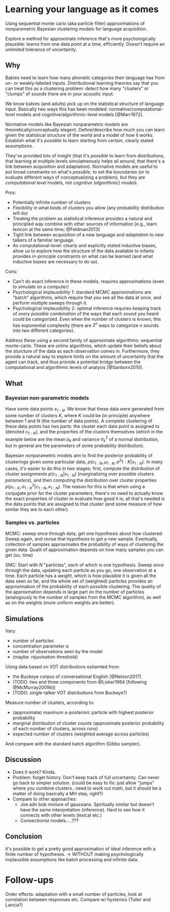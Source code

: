 # Learning your language as it comes

Using sequential monte carlo (aka particle filter) approximations of
nonparametric Bayesian clustering models for language acquisition.


Explore a method for approximate inference that's more psychologically
plausible: learns from one data point at a time, efficiently.  Doesn't require
an unlimited tolerance of uncertainty.


## Why

Babies need to learn how many phonetic categories their language has from un- or
weakly-labeled inputs.  Distributional learning theories say that you can treat
this as a clustering problem: detect how many "clusters" or "clumps" of sounds
there are in your acoustic input.

We know babies (and adults) pick up on the statistical structure of language
input.  Basically two ways this has been modeled: normative/computational-level
models and cognitive/algorithmic-level models [@Marr1972].

Normative models like Bayesian nonparametric models are
theoretically/conceptually elegent.  Define/describe how much you can learn
given the statistical structure of the world and a model of how it works.
Establish what it's _possible_ to learn starting from certain, clearly stated
assumptions.

They've provided lots of insight (that it's
_possible_ to learn from distributions, that learning at multiple levels
simulatneously helps all around, that there's a link between acquisition and
adaptation).  Normative models are useful to put broad constraints on what's
_possible_, to set the boundaries (or to evaluate different ways of
conceptualizing a problem), but they are _computational level_ models, not
_cognitive (algorithmic) models_.



Pros:
* Potentially infinite number of clusters
* Flexibility in what kinds of clusters you allow (any probability distribution
  will do)
* Treating the problem as statistical inference provides a natural and
  principled way combine with other sources of information [e.g., learn lexicon
  at the same time; @Feldman2013]
* Tight link between _acquisition_ of a new language and _adaptation_ to new
  talkers of a familiar language.
* As computational-level: clearly and explicitly stated inductive biases, allow
  us to explore how the structure of the data available to infants provides
  _in-principle_ constraints on what can be learned (and what inductive biases
  are necessary to do so).

Cons:
* Can't do exact inference in these models, requires approximations (even to
  simulate on a computer)
* Psychological implausibility 1: standard MCMC approximations are "batch"
  algorithms, which require that you see all the data at once, and perform
  multiple sweeps through it.
* Psychological implausibility 2: optimal inference requires keeping track of
  _every possible combination_ of the ways that each sound you heard could be
  categorized.  Even when the number of clusters is _known_, this has
  exponential complexity (there are $2^n$ ways to categorize $n$ sounds into two
  different categories).

Address these using a second family of approximate algorithms: sequential
monte-carlo.  These are _online_ algorithms, which update their beliefs about
the sturcture of the data as each observation comes in.  Furthermore, they
provide a natural way to explore limits on the amount of uncertainty that the
agent can track, and thus provide a potential bridge between the computational
and algorithmic levels of analysis [@Sanborn2010].


## What

### Bayesian non-parametric models

Have some data points $x_{1:N}$.  We know that these data were generated from
some number of clusters $K$, where $K$ could be (in principle) anywhere between
1 and $N$ (the number of data points).  A complete clustering of these data
points has two parts: the cluster each data point is assigned to (denoted
$c_{1:N}$), and the properties of the clusters themselves (which in the example
below are the mean $\mu_k$ and variance $\sigma^2_k$ of a normal distribution,
but in general are the parameters of some probability distribution).

Bayesian nonparametric models aim to find the posterior probability of
clusterings given some particular data, $p(c_{1:N}, \mu_{1:K}, \sigma^2{1:K} |
x_{1:N})$.  In many cases, it's easier to do this in two stages: first, compute
the distribution of cluster assignments $p(c_{1:N} | x_{1:N})$ (marginalizing
over possible clusters _parameters_), and then computing the distribution over
cluster properties $p(\mu_{1:K}, \sigma^2_{1:K} | c_{1:N}, x_{1:N})$.  The
reason for this is that when using a conjugate prior for the cluster parameters,
there's no need to actually know the exact properties of cluster to evaluate how
good it is; all that's needed is the data points that are assigned to that
cluster (and some measure of how similar they are to each other).



### Samples vs. particles

MCMC: sweep once through data, get one hypothesis about how clustered.  Sweep
again, and revise that hypothesis to get a new sample.  Eventually, collection
of samples approximates the probability of ways of clustering the given data.
Qualit of approximation depends on how many samples you can get (so, time)

SMC: Start with $N$ "particles", each of which is one hypothesis.  Sweep once
through the data, updating each particle as you go, one observation at a time.
Each particle has a _weight_, which is how plausible it is given all the data
seen so far, and the whole set of (weighted) particles provides an approximation
of the probability of each possible clustering.  The quality of the approxmation
depends in large part on the number of particles (analogously to the number of
samples from the MCMC algorithm), as well as on the weights (more uniform
weights are better).


## Simulations

Vary:
  * number of particles
  * concentration parameter α
  * number of observations seen by the model
  * (maybe: rejuvination threshold)

Using data based on VOT distributions estiamted from:
  * the Buckeye corpus of conversational English [@Nelson2017]
  * (TODO: two and three components from @Lisker1964 [following @McMurray2009b])
  * (TODO: single-talker VOT distributions from Buckeye?)

Measure number of clusters, according to:
  * (approximate) maximum a-posteriori: particle with highest posterior
    probability
  * marginal distribution of cluster counts (approximate posterior probability
    of each number of clusters, across runs)
  * expected number of clusters (weighted average across particles)

And compare with the standard batch algorithm (Gibbs sampler).

## Discussion 

* Does it work? Kinda.
* Problem: forget history.  Don't keep track of full uncertainty.  Can never go
  back to simpler solution.  (could be easy to fix: just allow "jumps" where you
  combine clusters...need to work out math, but it should be a matter of doing
  basically a MH step, right?)
* Compare to other approaches:
    * Joe adn bob mixture of gaussians.  Spiritually similar but doesn't have
      the same interpretation (inference).  Hard to see how it connects with
      other levels (lexical etc.)
    * Connectionist models.....???


## Conclusion

It's possible to get a pretty good approximation of ideal inference with a
finite number of hypotheses. -> WITHOUT making psychologically implausible
assumptions like batch processing and infinite data.


# Follow-ups

Order effects: adaptation with a small number of particles, look at correlation
between responses etc.  Compare w/ hysterisis (Tuller and Lancia?)
